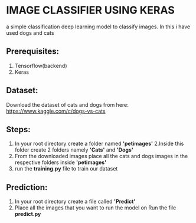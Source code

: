 # IMAGE CLASSIFIER USING KERAS
a simple classification deep learning model to classify images. In this i have used dogs and cats

## Prerequisites:
1. Tensorflow(backend)
2. Keras

## Dataset:
 Download the dataset of cats and dogs from here: https://www.kaggle.com/c/dogs-vs-cats
 
 ## Steps:
 1. In your root directory create a folder named **'petimages'**
 2.Inside this folder create 2 folders namely **'Cats'** and **'Dogs'**
 3. From the downloaded images place all the cats and dogs images in the respective folders inside **'petimages'**
 4. run the **training.py** file to train our dataset
 
 ## Prediction:
 1. In your root directory create a file called **'Predict'**
 2. Place all the images that you want to run the model on
 Run the file **predict.py**
